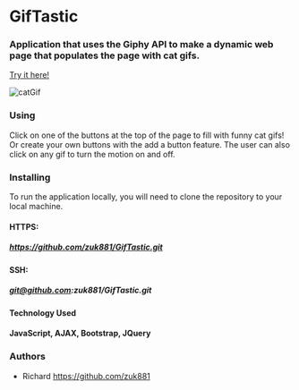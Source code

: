 # GifTastic

### Application that uses the Giphy API to make a dynamic web page that populates the page with cat gifs.
[Try it here!](https://zuk881.github.io/GifTastic/
)

![catGif](https://i.imgur.com/Dr4YG30.jpg)

### Using
Click on one of the buttons at the top of the page to fill with funny cat gifs! Or create your own buttons with the add a button feature.
The user can also click on any gif to turn the motion on and off.

### Installing
To run the application locally, you will need to clone the repository to your local machine.
#### HTTPS:
##### https://github.com/zuk881/GifTastic.git
#### SSH:
##### git@github.com:zuk881/GifTastic.git

#### Technology Used
#### JavaScript, AJAX, Bootstrap, JQuery

### Authors
* Richard https://github.com/zuk881



